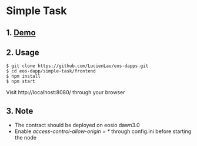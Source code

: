 # Simple Task

## 1. [Demo](https://youtu.be/mayRdcLnW_Q)

## 2. Usage

```
$ git clone https://github.com/LucienLau/eos-dapps.git
$ cd eos-dapp/simple-task/frontend
$ npm install
$ npm start
```

Visit http://localhost:8080/ through your browser

## 3. Note
* The contract should be deployed on eosio dawn3.0
* Enable *access-control-allow-origin = \** through config.ini before starting the node 
